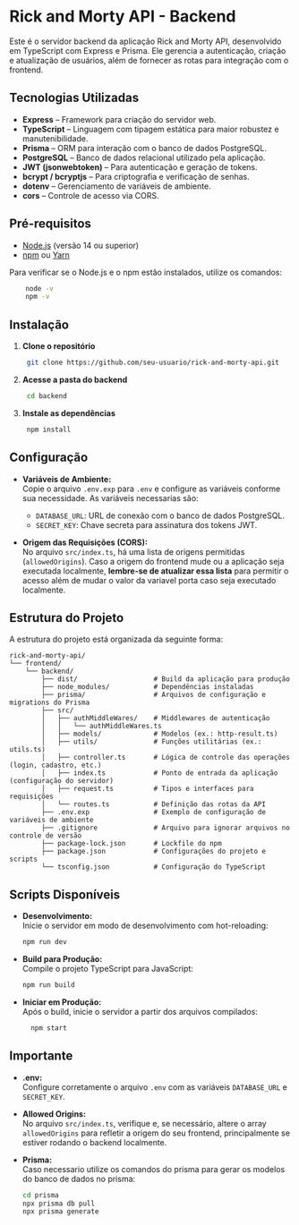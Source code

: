 # Rick and Morty API - Backend

Este é o servidor backend da aplicação Rick and Morty API, desenvolvido em TypeScript com Express e Prisma. Ele gerencia a autenticação, criação e atualização de usuários, além de fornecer as rotas para integração com o frontend.

## Tecnologias Utilizadas

- **Express** – Framework para criação do servidor web.
- **TypeScript** – Linguagem com tipagem estática para maior robustez e manutenibilidade.
- **Prisma** – ORM para interação com o banco de dados PostgreSQL.
- **PostgreSQL** – Banco de dados relacional utilizado pela aplicação.
- **JWT (jsonwebtoken)** – Para autenticação e geração de tokens.
- **bcrypt / bcryptjs** – Para criptografia e verificação de senhas.
- **dotenv** – Gerenciamento de variáveis de ambiente.
- **cors** – Controle de acesso via CORS.

## Pré-requisitos

- [Node.js](https://nodejs.org/) (versão 14 ou superior)
- [npm](https://www.npmjs.com/) ou [Yarn](https://yarnpkg.com/)

Para verificar se o Node.js e o npm estão instalados, utilize os comandos:

```bash
    node -v
    npm -v
```

## Instalação

1. **Clone o repositório**

   ```bash
    git clone https://github.com/seu-usuario/rick-and-morty-api.git
   ```

2. **Acesse a pasta do backend**

   ```bash
    cd backend
   ```

3. **Instale as dependências**

   ```bash
    npm install
   ```

## Configuração

- **Variáveis de Ambiente:**  
  Copie o arquivo `.env.exp` para `.env` e configure as variáveis conforme sua necessidade. As variáveis necessarias são:
  - `DATABASE_URL`: URL de conexão com o banco de dados PostgreSQL.
  - `SECRET_KEY`: Chave secreta para assinatura dos tokens JWT.

- **Origem das Requisições (CORS):**  
  No arquivo `src/index.ts`, há uma lista de origens permitidas (`allowedOrigins`). Caso a origem do frontend mude ou a aplicação seja executada localmente, **lembre-se de atualizar essa lista** para permitir o acesso além de mudar o valor da variavel porta caso seja executado localmente.

## Estrutura do Projeto

A estrutura do projeto está organizada da seguinte forma:

```
rick-and-morty-api/
└── frontend/
    └── backend/
        ├── dist/                   # Build da aplicação para produção
        ├── node_modules/           # Dependências instaladas
        ├── prisma/                 # Arquivos de configuração e migrations do Prisma
        ├── src/
        │   ├── authMiddleWares/    # Middlewares de autenticação
        │   │   └── authMiddleWares.ts
        │   ├── models/             # Modelos (ex.: http-result.ts)
        │   ├── utils/              # Funções utilitárias (ex.: utils.ts)
        │   ├── controller.ts       # Lógica de controle das operações (login, cadastro, etc.)
        │   ├── index.ts            # Ponto de entrada da aplicação (configuração do servidor)
        │   ├── request.ts          # Tipos e interfaces para requisições
        │   └── routes.ts           # Definição das rotas da API
        ├── .env.exp                # Exemplo de configuração de variáveis de ambiente
        ├── .gitignore              # Arquivo para ignorar arquivos no controle de versão
        ├── package-lock.json       # Lockfile do npm
        ├── package.json            # Configurações do projeto e scripts
        └── tsconfig.json           # Configuração do TypeScript
```

## Scripts Disponíveis

- **Desenvolvimento:**  
  Inicie o servidor em modo de desenvolvimento com hot-reloading:

  ```bash
  npm run dev
  ```

- **Build para Produção:**  
  Compile o projeto TypeScript para JavaScript:

  ```bash
  npm run build
  ```

- **Iniciar em Produção:**  
  Após o build, inicie o servidor a partir dos arquivos compilados:

  ```bash
    npm start
  ```

## Importante

- **.env:**  
  Configure corretamente o arquivo `.env` com as variáveis `DATABASE_URL` e `SECRET_KEY`.

- **Allowed Origins:**  
  No arquivo `src/index.ts`, verifique e, se necessário, altere o array `allowedOrigins` para refletir a origem do seu frontend, principalmente se estiver rodando o backend localmente.

- **Prisma:**  
  Caso necessario utilize os comandos do prisma para gerar os modelos do banco de dados no prisma:

  ```bash
  cd prisma
  npx prisma db pull
  npx prisma generate
  ```

